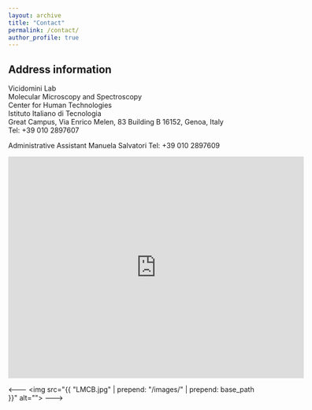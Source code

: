 ```yaml
---
layout: archive
title: "Contact"
permalink: /contact/
author_profile: true
---
```


<h2> Address information </h2>
Vicidomini Lab <br>
Molecular Microscopy and Spectroscopy <br>
Center for Human Technologies <br>
Istituto Italiano di Tecnologia <br>
Great Campus, Via Enrico Melen, 83 Building B
16152, Genoa, Italy <br>
Tel: +39 010 2897607

Administrative Assistant
Manuela Salvatori
Tel: +39 010 2897609


<iframe src="https://www.google.com/maps/place/IIT+-+Center+for+Human+Technologies/@44.4257177,8.8629925,15z/data=!4m5!3m4!1s0x0:0xbf1620f95bfad002!8m2!3d44.4257177!4d8.8629925" width="600" height="450" frameborder="0" style="border:0;" allowfullscreen=""></iframe>

<--- <img src="{{ "LMCB.jpg" | prepend: "/images/" | prepend: base_path }}" alt=""> --->
